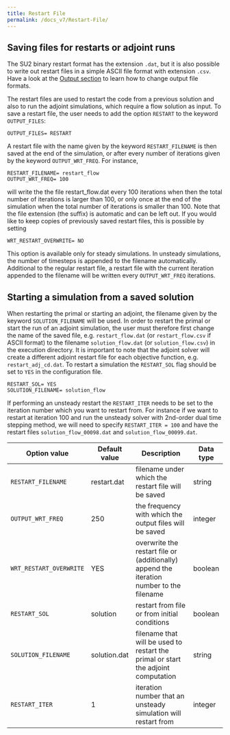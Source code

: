 ```yaml
---
title: Restart File
permalink: /docs_v7/Restart-File/
---
```



## Saving files for restarts or adjoint runs

The SU2 binary restart format has the extension `.dat`, but it is also possible to write out restart files in a simple ASCII file format with extension `.csv`. Have a look at the [Output section](/docs_v7/Custom-Output/) to learn how to change output file formats.

The restart files are used to restart the code from a previous solution and also to run the adjoint simulations, which require a flow solution as input. To save a restart file, the user needs to add the option `RESTART` to the keyword `OUTPUT_FILES`:

`OUTPUT_FILES= RESTART`

A restart file with the name given by the keyword `RESTART_FILENAME` is then saved at the end of the simulation, or after every number of iterations given by the keyword `OUTPUT_WRT_FREQ`. For instance,

`RESTART_FILENAME= restart_flow` \
`OUTPUT_WRT_FREQ= 100`

will write the the file restart_flow.dat every 100 iterations when then the total number of iterations is larger than 100, or only once at the end of the simulation when the total number of iterations is smaller than 100. Note that the file extension (the suffix) is automatic and can be left out.
If you would like to keep copies of previously saved restart files, this is possible by setting

`WRT_RESTART_OVERWRITE= NO`

This option is available only for steady simulations. In unsteady simulations, the number of timesteps is appended to the filename automatically. Additional to the regular restart file, a restart file with the current iteration appended to the filename will be written every `OUTPUT_WRT_FREQ` iterations.

## Starting a simulation from a saved solution

When restarting the primal or starting an adjoint, the filename given by the keyword `SOLUTION_FILENAME` will be used. In order to restart the primal or start the run of an adjoint simulation, the user must therefore first change the name of the saved file, e.g. `restart_flow.dat`  (or `restart_flow.csv` if ASCII format) to the filename `solution_flow.dat` (or `solution_flow.csv`) in the execution directory. It is important to note that the adjoint solver will create a different adjoint restart file for each objective function, e.g. `restart_adj_cd.dat`.
To restart a simulation the `RESTART_SOL` flag should be set to `YES` in the configuration file. 

`RESTART_SOL= YES` \
`SOLUTION_FILENAME= solution_flow`

If performing an unsteady restart the `RESTART_ITER` needs to be set to the iteration number which you want to restart from. For instance if we want to restart at iteration 100 and run the unsteady solver with 2nd-order dual time stepping method, we will need to specify `RESTART_ITER = 100` and have the restart files `solution_flow_00098.dat` and `solution_flow_00099.dat`.
 
 
| Option value | Default value | Description | Data type |
|---|---|---|---|
| `RESTART_FILENAME` | restart.dat | filename under which the restart file will be saved | string |
| `OUTPUT_WRT_FREQ` | 250 | the frequency with which the output files will be saved | integer |
| `WRT_RESTART_OVERWRITE` | YES | overwrite the restart file or (additionally) append the iteration number to the filename | boolean |
| `RESTART_SOL` | solution | restart from file or from initial conditions | boolean |
| `SOLUTION_FILENAME` | solution.dat | filename that will be used to restart the primal or start the adjoint computation | string |
| `RESTART_ITER` | 1 | iteration number that an unsteady simulation will restart from | integer |
